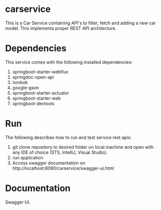 # carservice
This is a Car Service containing API's to filter, fetch and adding a new car model. This implements proper REST API architecture.

# Dependencies

This service comes with the following installed dependencies: 

1. springboot-starter-webflux
2. springdoc-open-api
3. lombok
4. google-gson
5. springboot-starter-actuator
6. springboot-starter-web
7. springboot-devtools

# Run
The following describes how to run and test service rest apis:

1. git clone repository to desired folder on local machine and open with any IDE of choice (STS, IntelliJ, Visual Studio).
2. run application
3. Access swagger documentation on http://localhost:8080/carservice/swagger-ui.html

# Documentation

Swagger UI.
